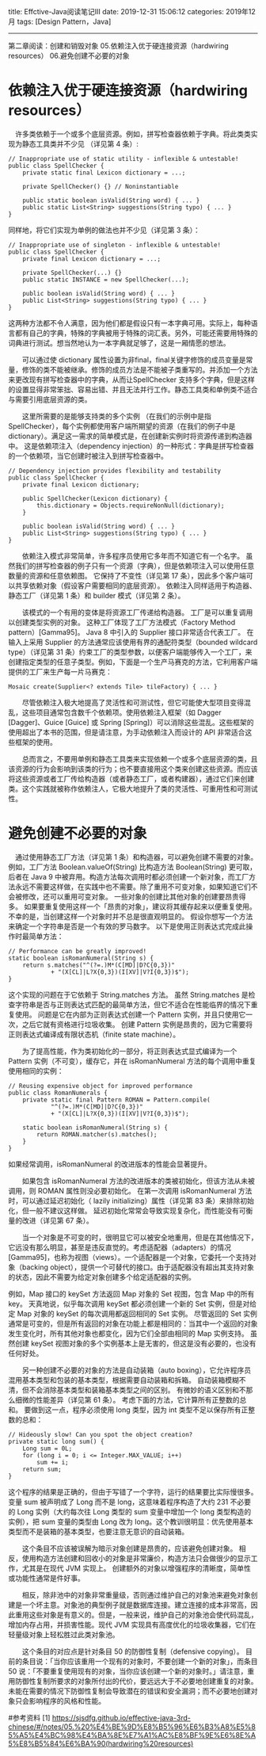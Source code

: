 title: Effctive-Java阅读笔记III
date: 2019-12-31 15:06:12
categories: 2019年12月
tags: [Design Pattern，Java]

---

第二章阅读：创建和销毁对象
05.依赖注入优于硬连接资源（hardwiring resources）
06.避免创建不必要的对象

<!-- more -->

# 依赖注入优于硬连接资源（hardwiring resources）

　许多类依赖于一个或多个底层资源。例如，拼写检查器依赖于字典。将此类类实现为静态工具类并不少见 （详见第 4 条）:

    // Inappropriate use of static utility - inflexible & untestable!
    public class SpellChecker {
        private static final Lexicon dictionary = ...;

        private SpellChecker() {} // Noninstantiable

        public static boolean isValid(String word) { ... }
        public static List<String> suggestions(String typo) { ... }
    }

同样地，将它们实现为单例的做法也并不少见（详见第 3 条）：

    // Inappropriate use of singleton - inflexible & untestable!
    public class SpellChecker {
        private final Lexicon dictionary = ...;

        private SpellChecker(...) {}
        public static INSTANCE = new SpellChecker(...);

        public boolean isValid(String word) { ... }
        public List<String> suggestions(String typo) { ... }
    }

这两种方法都不令人满意，因为他们都是假设只有一本字典可用。实际上，每种语言都有自己的字典，特殊的字典被用于特殊的词汇表。另外，可能还需要用特殊的词典进行测试。想当然地认为一本字典就足够了，这是一厢情愿的想法。

　　可以通过使 dictionary 属性设置为非final，final关键字修饰的成员变量是常量，修饰的类不能被继承。修饰的成员方法是不能被子类重写的。并添加一个方法来更改现有拼写检查器中的字典，从而让SpellChecker 支持多个字典，但是这样的设置显得非常笨拙、容易出错、并且无法并行工作。静态工具类和单例类不适合与需要引用底层资源的类。

　　这里所需要的是能够支持类的多个实例 （在我们的示例中是指 SpellChecker），每个实例都使用客户端所期望的资源（在我们的例子中是 dictionary）。满足这一需求的简单模式是，在创建新实例时将资源传递到构造器中。 这是依赖项注入（dependency injection）的一种形式：字典是拼写检查器的一个依赖项，当它创建时被注入到拼写检查器中。

    // Dependency injection provides flexibility and testability
    public class SpellChecker {
        private final Lexicon dictionary;

        public SpellChecker(Lexicon dictionary) {
            this.dictionary = Objects.requireNonNull(dictionary);
        }

        public boolean isValid(String word) { ... }
        public List<String> suggestions(String typo) { ... }
    }

　　依赖注入模式非常简单，许多程序员使用它多年而不知道它有一个名字。 虽然我们的拼写检查器的例子只有一个资源（字典），但是依赖项注入可以使用任意数量的资源和任意依赖图。 它保持了不变性（详见第 17 条），因此多个客户端可以共享依赖对象（假设客户需要相同的底层资源）。 依赖注入同样适用于构造器、静态工厂（详见第 1 条）和 builder 模式（详见第 2 条）。

　　该模式的一个有用的变体是将资源工厂传递给构造器。 工厂是可以重复调用以创建类型实例的对象。 这种工厂体现了工厂方法模式（Factory Method pattern）[Gamma95]。 Java 8 中引入的 Supplier<T> 接口非常适合代表工厂。 在输入上采用 Supplier<T> 的方法通常应该使用有界的通配符类型（bounded wildcard type）（详见第 31 条）约束工厂的类型参数，以便客户端能够传入一个工厂，来创建指定类型的任意子类型。例如，下面是一个生产马赛克的方法，它利用客户端提供的工厂来生产每一片马赛克：

    Mosaic create(Supplier<? extends Tile> tileFactory) { ... }

　　尽管依赖注入极大地提高了灵活性和可测试性，但它可能使大型项目变得混乱，这些项目通常包含数千个依赖项。使用依赖注入框架（如 Dagger [Dagger]、Guice [Guice] 或 Spring [Spring]）可以消除这些混乱。这些框架的使用超出了本书的范围，但是请注意，为手动依赖注入而设计的 API 非常适合这些框架的使用。

　　总而言之，不要用单例和静态工具类来实现依赖一个或多个底层资源的类，且该资源的行为会影响到该类的行为；也不要直接用这个类来创建这些资源。而应该将这些资源或者工厂传给构造器（或者静态工厂，或者构建器），通过它们来创建类。这个实践就被称作依赖注人，它极大地提升了类的灵活性、可重用性和可测试性。

# 避免创建不必要的对象

　通过使用静态工厂方法（详见第 1 条）和构造器，可以避免创建不需要的对象。例如，工厂方法 Boolean.valueOf(String) 比构造方法 Boolean(String) 更可取，后者在 Java 9 中被弃用。构造方法每次调用时都必须创建一个新对象，而工厂方法永远不需要这样做，在实践中也不需要。除了重用不可变对象，如果知道它们不会被修改，还可以重用可变对象。
一些对象的创建比其他对象的创建要昂贵得多。 如果要重复使用这样一个「昂贵的对象」，建议将其缓存起来以便重复使用。 不幸的是，当创建这样一个对象时并不总是很直观明显的。 假设你想写一个方法来确定一个字符串是否是一个有效的罗马数字。 以下是使用正则表达式完成此操作时最简单方法：

    // Performance can be greatly improved!
    static boolean isRomanNumeral(String s) {
        return s.matches("^(?=.)M*(C[MD]|D?C{0,3})"
                + "(X[CL]|L?X{0,3})(I[XV]|V?I{0,3})$");
    }
这个实现的问题在于它依赖于 String.matches 方法。 虽然 String.matches 是检查字符串是否与正则表达式匹配的最简单方法，但它不适合在性能临界的情况下重复使用。 问题是它在内部为正则表达式创建一个 Pattern 实例，并且只使用它一次，之后它就有资格进行垃圾收集。 创建 Pattern 实例是昂贵的，因为它需要将正则表达式编译成有限状态机（finite state machine）。

　　为了提高性能，作为类初始化的一部分，将正则表达式显式编译为一个 Pattern 实例（不可变），缓存它，并在 isRomanNumeral 方法的每个调用中重复使用相同的实例：

    // Reusing expensive object for improved performance
    public class RomanNumerals {
        private static final Pattern ROMAN = Pattern.compile(
                "^(?=.)M*(C[MD]|D?C{0,3})"
                + "(X[CL]|L?X{0,3})(I[XV]|V?I{0,3})$");

        static boolean isRomanNumeral(String s) {
            return ROMAN.matcher(s).matches();
        }
    }
如果经常调用，isRomanNumeral 的改进版本的性能会显著提升。

　　如果包含 isRomanNumeral 方法的改进版本的类被初始化，但该方法从未被调用，则 ROMAN 属性则没必要初始化。 在第一次调用 isRomanNumeral 方法时，可以通过延迟初始化（ lazily initializing）属性（详见第 83 条）来排除初始化，但一般不建议这样做。 延迟初始化常常会导致实现复杂化，而性能没有可衡量的改进（详见第 67 条）。

　　当一个对象是不可变的时，很明显它可以被安全地重用，但是在其他情况下，它远没有那么明显，甚至是违反直觉的。考虑适配器（adapters）的情况[Gamma95]，也称为视图（views）。一个适配器是一个对象，它委托一个支持对象（backing object），提供一个可替代的接口。由于适配器没有超出其支持对象的状态，因此不需要为给定对象创建多个给定适配器的实例。

例如，Map 接口的 keySet 方法返回 Map 对象的 Set 视图，包含 Map 中的所有 key。 天真地说，似乎每次调用 keySet 都必须创建一个新的 Set 实例，但是对给定 Map 对象的 keySet 的每次调用都返回相同的 Set 实例。 尽管返回的 Set 实例通常是可变的，但是所有返回的对象在功能上都是相同的：当其中一个返回的对象发生变化时，所有其他对象也都变化，因为它们全部由相同的 Map 实例支持。 虽然创建 keySet 视图对象的多个实例基本上是无害的，但这是没有必要的，也没有任何好处。

　　另一种创建不必要的对象的方法是自动装箱（auto boxing），它允许程序员混用基本类型和包装的基本类型，根据需要自动装箱和拆箱。 自动装箱模糊不清，但不会消除基本类型和装箱基本类型之间的区别。 有微妙的语义区别和不那么细微的性能差异（详见第 61 条）。 考虑下面的方法，它计算所有正整数的总和。 要做到这一点，程序必须使用 long 类型，因为 int 类型不足以保存所有正整数的总和：

    // Hideously slow! Can you spot the object creation?
    private static long sum() {
        Long sum = 0L;
        for (long i = 0; i <= Integer.MAX_VALUE; i++)
            sum += i;
        return sum;
    }

这个程序的结果是正确的，但由于写错了一个字符，运行的结果要比实际慢很多。变量 sum 被声明成了 Long 而不是 long，这意味着程序构造了大约 231 不必要的 Long 实例（大约每次往 Long 类型的 sum 变量中增加一个 long 类型构造的实例），把 sum 变量的类型由 Long 改为 long。这个教训很明显：优先使用基本类型而不是装箱的基本类型，也要注意无意识的自动装箱。

　　这个条目不应该被误解为暗示对象创建是昂贵的，应该避免创建对象。 相反，使用构造方法创建和回收小的对象是非常廉价，构造方法只会做很少的显示工作，尤其是在现代 JVM 实现上。 创建额外的对象以增强程序的清晰度，简单性或功能性通常是件好事。

　　相反，除非池中的对象非常重量级，否则通过维护自己的对象池来避免对象创建是一个坏主意。对象池的典型例子就是数据库连接。建立连接的成本非常高，因此重用这些对象是有意义的。但是，一般来说，维护自己的对象池会使代码混乱，增加内存占用，并损害性能。现代 JVM 实现具有高度优化的垃圾收集器，它们在轻量级对象上轻松胜过此类对象池。

　　这个条目的对应点是针对条目 50 的防御性复制（defensive copying）。 目前的条目说：「当你应该重用一个现有的对象时，不要创建一个新的对象」，而条目 50 说：「不要重复使用现有的对象，当你应该创建一个新的对象时。」请注意，重用防御性复制所要求的对象所付出的代价，要远远大于不必要地创建重复的对象。 未能在需要的情况下防御性复制会导致潜在的错误和安全漏洞；而不必要地创建对象只会影响程序的风格和性能。

#参考资料
[1] https://sjsdfg.github.io/effective-java-3rd-chinese/#/notes/05.%20%E4%BE%9D%E8%B5%96%E6%B3%A8%E5%85%A5%E4%BC%98%E4%BA%8E%E7%A1%AC%E8%BF%9E%E6%8E%A5%E8%B5%84%E6%BA%90(hardwiring%20resources)
